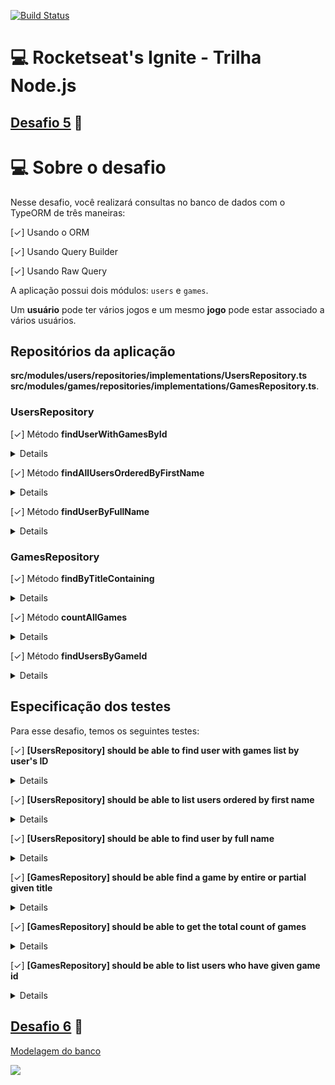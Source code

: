 [![Build Status](https://travis-ci.com/magujun/ignite-nodejs-desafio5.svg?branch=main)](https://travis-ci.com/magujun/ignite-nodejs-desafio5)

# 💻 Rocketseat's Ignite - Trilha Node.js

## [Desafio 5](https://www.notion.so/Desafio-01-Database-Queries-8d97dae581d5446e97555c43d301ee45) 🚀

# 💻 Sobre o desafio

Nesse desafio, você realizará consultas no banco de dados com o TypeORM de três maneiras:

[✓] Usando o ORM

[✓] Usando Query Builder

[✓] Usando Raw Query

A aplicação possui dois módulos: `users` e `games`.

Um **usuário** pode ter vários jogos e um mesmo **jogo** pode estar associado a vários usuários.  

## Repositórios da aplicação

**src/modules/users/repositories/implementations/UsersRepository.ts**
**src/modules/games/repositories/implementations/GamesRepository.ts**. 

### UsersRepository

[✓] Método **findUserWithGamesById**
<details>
  Esse método deve receber o **Id** de um usuário e retornar os dados do usuário encontrado juntamente com os dados de todos os **games** que esse usuário possui.

Exemplo de retorno:

```jsx
{
	id: '81482ac4-29bd-497f-b71a-8ae3b20eca9b',
	first_name: 'John',
	last_name: 'Doe',
	email: 'mail@example.com',
	created_at: '2021-03-19 19:35:09.877037',
	updated_at: '2021-03-19 19:35:09.877037',
	games: [
		{
			id: '63a6c35a-ac97-4773-9021-fb93973c8139',
			title: 'GTA V',
			created_at: '2021-03-19 19:35:09.877037',
			updated_at: '2021-03-19 19:35:09.877037',
		},
		{
			id: '74e4fc3b-434d-4452-94eb-27a85dce8d1a',
			title: 'Among Us',
			created_at: '2021-03-19 19:35:09.877037',
			updated_at: '2021-03-19 19:35:09.877037',
		}
	]
}
```

</details>

[✓] Método **findAllUsersOrderedByFirstName**
<details>
Esse método deve retornar a listagem de usuários cadastrados em ordem alfabética (**ASC**).

Lembre-se que aqui deve ser usado **raw query** para a consulta.
</details>

[✓] Método **findUserByFullName**
<details>
Esse método deve receber `first_name` e `last_name` e retornar um usuário que possua os mesmos `first_name` e `last_name`.

Aqui você deve encontrar o usuário ignorando se o argumento passado está em caixa alta ou não. 

Por exemplo, suponhamos que existe um usuário onde o `first_name` é `Danilo` e o `last_name` é `Vieira`.

O método deve retornar o usuário mesmo que os argumentos passados sejam `daNiLo` para `first_name` e `vIeiRA` para `last_name`.

Essa consulta deve ser realizada utilizando **raw query** e você pode buscar pelo uso do **LOWER** no Postgres para resolver esse problema.
</details>

### GamesRepository

[✓] Método **findByTitleContaining**
<details>
Esse método deve receber parte do título de um jogo ou o título inteiro e retornar um ou mais jogos que derem match com a consulta. 

Se o método for chamado com o argumento `"or S"` e existir algum jogo com essa sequência de letras no título, o retorno deve ser feito, como por exemplo o seguinte retorno:

```jsx
[
	{
		id: '63a6c35a-ac97-4773-9021-fb93973c8139',
		title: 'Need F**or S**peed: Payback',
		created_at: '2021-03-19 19:35:09.877037',
		updated_at: '2021-03-19 19:35:09.877037',
	},
	{
		id: '74e4fc3b-434d-4452-94eb-27a85dce8d1a',
		title: 'Need F**or S**peed: Underground',
		created_at: '2021-03-19 19:35:09.877037',
		updated_at: '2021-03-19 19:35:09.877037',
	}
]
```

A consulta também deve ser feita de forma case insensitive, ignorando caixa alta onde no banco não existe. Para exemplo, considerando a busca exemplificada acima, o retorno deve ser o mesmo caso o parâmetro passado seja uma string `"nEEd"`. 

Você pode buscar pelo uso do **ILIKE** no Postgres para resolver esse problema.
Lembre-se que aqui deve ser usado **query builder** para realizar a consulta.
</details>

[✓] Método **countAllGames**
<details>
Esse método deve retornar uma contagem do total de games existentes no banco. Deve ser usada **raw query** para essa consulta.
</details>

[✓] Método **findUsersByGameId**
<details>
Esse método deve receber o `Id` de um game e retornar uma lista de todos os usuários que possuem o game do `Id` informado. 

Exemplo de retorno:

```jsx
[
	{
		id: '81482ac4-29bd-497f-b71a-8ae3b20eca9b',
		first_name: 'John',
		last_name: 'Doe',
		email: 'mail@example.com',
		created_at: '2021-03-19 19:35:09.877037',
		updated_at: '2021-03-19 19:35:09.877037'
	},
	{
		id: '75920ac4-32ed-497f-b71a-8ae3c19eca9b',
		first_name: 'Usuário',
		last_name: 'Qualquer',
		email: 'usuarioqualquer@example.com',
		created_at: '2021-03-19 19:35:09.877037',
		updated_at: '2021-03-19 19:35:09.877037'
	}
]
```

</details>

## Especificação dos testes

Para esse desafio, temos os seguintes testes:

[✓] **[UsersRepository] should be able to find user with games list by user's ID**
<details>
    Para que esse teste passe, você deve satisfazer o código de acordo com o que é [descrito aqui](https://www.notion.so/Desafio-01-Database-Queries-8d97dae581d5446e97555c43d301ee45).
</details>

[✓] **[UsersRepository] should be able to list users ordered by first name**
<details>
    Para que esse teste passe, você deve satisfazer o código de acordo com o que é [descrito aqui](https://www.notion.so/Desafio-01-Database-Queries-8d97dae581d5446e97555c43d301ee45).
</details>

[✓] **[UsersRepository] should be able to find user by full name**
<details>
    Para que esse teste passe, você deve satisfazer o código de acordo com o que é [descrito aqui.](https://www.notion.so/Desafio-01-Database-Queries-8d97dae581d5446e97555c43d301ee45)
</details>

[✓] **[GamesRepository] should be able find a game by entire or partial given title**
<details>
    Para que esse teste passe, você deve satisfazer o código de acordo com o que é [descrito aqui](https://www.notion.so/Desafio-01-Database-Queries-8d97dae581d5446e97555c43d301ee45)
</details>

[✓] **[GamesRepository] should be able to get the total count of games**
<details>
    Para que esse teste passe, você deve satisfazer o código de acordo com o que é [descrito aqui](https://www.notion.so/Desafio-01-Database-Queries-8d97dae581d5446e97555c43d301ee45).
</details>

[✓] **[GamesRepository] should be able to list users who have given game id**
<details>
Para que esse teste passe, você deve satisfazer o código de acordo com o que é [descrito aqui](https://www.notion.so/Desafio-01-Database-Queries-8d97dae581d5446e97555c43d301ee45).
</details>

## [Desafio 6](https://www.notion.so/Desafio-02-Modelagem-do-banco-de-dados-0ce9c10f9e114be0a9ee9359d68639ff) 📑

[Modelagem do banco](https://dbdiagram.io/d/6063437decb54e10c33dfa7f)

![](./DBModel.svg)

